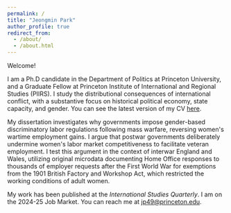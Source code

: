 ```yaml
---
permalink: /
title: "Jeongmin Park"
author_profile: true
redirect_from: 
  - /about/
  - /about.html
---
```


Welcome! 

I am a Ph.D candidate in the Department of Politics at Princeton University, and a Graduate Fellow at Princeton Institute of International and Regional Studies (PIIRS). I study the distributional consequences of international conflict, with a substantive focus on historical political economy, state capacity, and gender. You can see the latest version of my CV [here](https://www.dropbox.com/scl/fi/9s4psiqnzqsm4w3mt45q9/Jeongmin_s_CV.pdf?rlkey=h1olbw76nhxbiy65c4rndblj2&st=f64wse2k&dl=0).

My dissertation investigates why governments impose gender-based discriminatory labor regulations following mass warfare, reversing women's wartime employment gains. I argue that postwar governments deliberately undermine women's labor market competitiveness to facilitate veteran employment. I test this argument in the context of interwar England and Wales, utilizing original microdata documenting Home Office responses to thousands of employer requests after the First World War for exemptions from the 1901 British Factory and Workshop Act, which restricted the working conditions of adult women.

My work has been published at the *International Studies Quarterly*. I am on the 2024-25 Job Market. You can reach me at jp49@princeton.edu.
